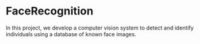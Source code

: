 # FaceRecognition
 In this project, we develop a computer vision system to detect and identify individuals using a database of known face images.
